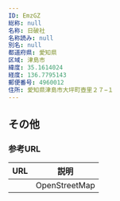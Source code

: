 ```yaml
---
ID: EmzGZ
総称: null
名称: 日破社
名称読み: null
別名: null
都道府県: 愛知県
区域: 津島市
緯度: 35.1614024
経度: 136.7795143
郵便番号: 4960012
住所: 愛知県津島市大坪町壺里２７−１
---
```


## その他

### 参考URL

| URL | 説明          |
| --- | ------------- |
|     | OpenStreetMap |
